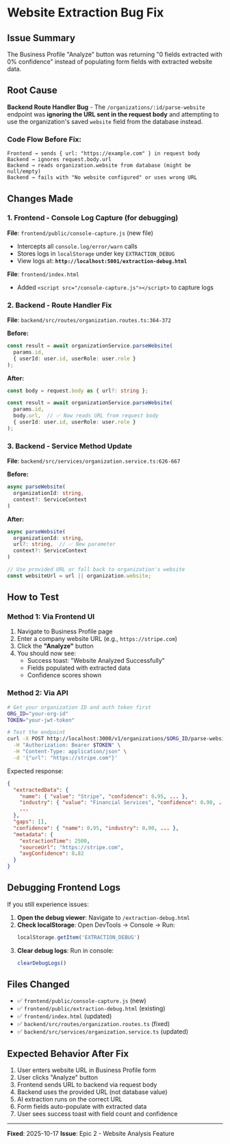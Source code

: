 # Website Extraction Bug Fix

## Issue Summary
The Business Profile "Analyze" button was returning "0 fields extracted with 0% confidence" instead of populating form fields with extracted website data.

## Root Cause
**Backend Route Handler Bug** - The `/organizations/:id/parse-website` endpoint was **ignoring the URL sent in the request body** and attempting to use the organization's saved `website` field from the database instead.

### Code Flow Before Fix:
```
Frontend → sends { url: "https://example.com" } in request body
Backend → ignores request.body.url
Backend → reads organization.website from database (might be null/empty)
Backend → fails with "No website configured" or uses wrong URL
```

## Changes Made

### 1. Frontend - Console Log Capture (for debugging)
**File**: `frontend/public/console-capture.js` (new file)
- Intercepts all `console.log/error/warn` calls
- Stores logs in `localStorage` under key `EXTRACTION_DEBUG`
- View logs at: **`http://localhost:5001/extraction-debug.html`**

**File**: `frontend/index.html`
- Added `<script src="/console-capture.js"></script>` to capture logs

### 2. Backend - Route Handler Fix
**File**: `backend/src/routes/organization.routes.ts:364-372`

**Before:**
```typescript
const result = await organizationService.parseWebsite(
  params.id,
  { userId: user.id, userRole: user.role }
);
```

**After:**
```typescript
const body = request.body as { url?: string };

const result = await organizationService.parseWebsite(
  params.id,
  body.url,  // ✅ Now reads URL from request body
  { userId: user.id, userRole: user.role }
);
```

### 3. Backend - Service Method Update
**File**: `backend/src/services/organization.service.ts:626-667`

**Before:**
```typescript
async parseWebsite(
  organizationId: string,
  context?: ServiceContext
)
```

**After:**
```typescript
async parseWebsite(
  organizationId: string,
  url?: string,  // ✅ New parameter
  context?: ServiceContext
)

// Use provided URL or fall back to organization's website
const websiteUrl = url || organization.website;
```

## How to Test

### Method 1: Via Frontend UI
1. Navigate to Business Profile page
2. Enter a company website URL (e.g., `https://stripe.com`)
3. Click the **"Analyze"** button
4. You should now see:
   - Success toast: "Website Analyzed Successfully"
   - Fields populated with extracted data
   - Confidence scores shown

### Method 2: Via API
```bash
# Get your organization ID and auth token first
ORG_ID="your-org-id"
TOKEN="your-jwt-token"

# Test the endpoint
curl -X POST http://localhost:3000/v1/organizations/$ORG_ID/parse-website \
  -H "Authorization: Bearer $TOKEN" \
  -H "Content-Type: application/json" \
  -d '{"url": "https://stripe.com"}'
```

Expected response:
```json
{
  "extractedData": {
    "name": { "value": "Stripe", "confidence": 0.95, ... },
    "industry": { "value": "Financial Services", "confidence": 0.90, ... },
    ...
  },
  "gaps": [],
  "confidence": { "name": 0.95, "industry": 0.90, ... },
  "metadata": {
    "extractionTime": 2500,
    "sourceUrl": "https://stripe.com",
    "avgConfidence": 0.82
  }
}
```

## Debugging Frontend Logs

If you still experience issues:

1. **Open the debug viewer**: Navigate to `/extraction-debug.html`
2. **Check localStorage**: Open DevTools → Console → Run:
   ```javascript
   localStorage.getItem('EXTRACTION_DEBUG')
   ```
3. **Clear debug logs**: Run in console:
   ```javascript
   clearDebugLogs()
   ```

## Files Changed
- ✅ `frontend/public/console-capture.js` (new)
- ✅ `frontend/public/extraction-debug.html` (existing)
- ✅ `frontend/index.html` (updated)
- ✅ `backend/src/routes/organization.routes.ts` (fixed)
- ✅ `backend/src/services/organization.service.ts` (updated)

## Expected Behavior After Fix
1. User enters website URL in Business Profile form
2. User clicks "Analyze" button
3. Frontend sends URL to backend via request body
4. Backend uses the provided URL (not database value)
5. AI extraction runs on the correct URL
6. Form fields auto-populate with extracted data
7. User sees success toast with field count and confidence

---
**Fixed**: 2025-10-17
**Issue**: Epic 2 - Website Analysis Feature
